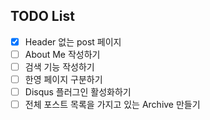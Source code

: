 ## TODO List  
- [x] Header 없는 post 페이지 
- [ ] About Me 작성하기  
- [ ] 검색 기능 작성하기  
- [ ] 한영 페이지 구분하기  
- [ ] Disqus 플러그인 활성화하기
- [ ] 전체 포스트 목록을 가지고 있는 Archive 만들기
